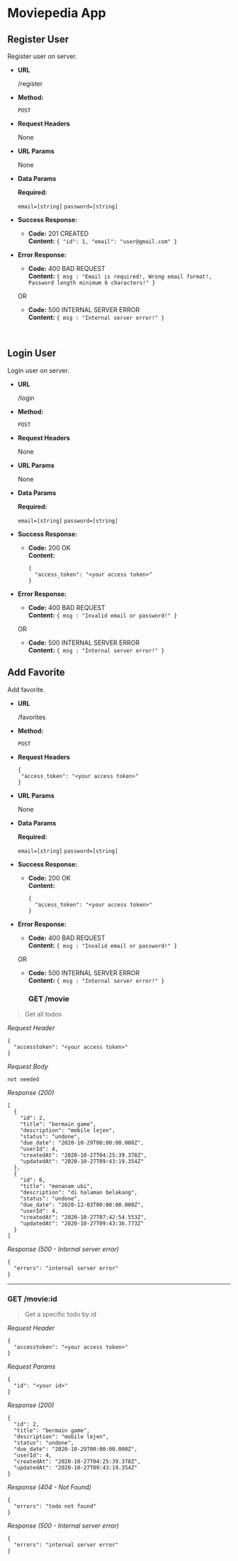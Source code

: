 # Moviepedia App

**Register User**
----
  Register user on server.

* **URL**

  /register

* **Method:**
  
  `POST`

* **Request Headers**

  None
  
* **URL Params**
   
  None

* **Data Params**

   **Required:**

   `email=[string]`
   `password=[string]`

* **Success Response:**

  * **Code:** 201 CREATED <br />
    **Content:**
    `{
      "id": 1,
      "email": "user@gmail.com"
    }`
 
* **Error Response:**

  * **Code:** 400 BAD REQUEST <br />
    **Content:** `{ msg : "Email is required!, Wrong email format!, Password length minimum 6 characters!" }`

  OR

  * **Code:** 500 INTERNAL SERVER ERROR <br />
    **Content:** `{ msg : "Internal server error!" }`

&nbsp;

**Login User**
----
  Login user on server.

* **URL**

  /login

* **Method:**
  
  `POST`

* **Request Headers**

  None
  
* **URL Params**
   
  None

* **Data Params**

   **Required:**

   `email=[string]`
   `password=[string]`

* **Success Response:**

  * **Code:** 200 OK <br />
    **Content:**
    ```
    {
      "access_token": "<your access token>"
    }
    ```
 
* **Error Response:**

  * **Code:** 400 BAD REQUEST <br />
    **Content:** `{ msg : "Invalid email or password!" }`

  OR

  * **Code:** 500 INTERNAL SERVER ERROR <br />
    **Content:** `{ msg : "Internal server error!" }`

**Add Favorite**
----
  Add favorite.

* **URL**

  /favorites

* **Method:**
  
  `POST`

* **Request Headers**

     ```
    {
      "access_token": "<your access token>"
    }
    ```
  
* **URL Params**
   
  None

* **Data Params**

   **Required:**

   `email=[string]`
   `password=[string]`

* **Success Response:**

  * **Code:** 200 OK <br />
    **Content:**
    ```
    {
      "access_token": "<your access token>"
    }
    ```
 
* **Error Response:**

  * **Code:** 400 BAD REQUEST <br />
    **Content:** `{ msg : "Invalid email or password!" }`

  OR

  * **Code:** 500 INTERNAL SERVER ERROR <br />
    **Content:** `{ msg : "Internal server error!" }`

    ### GET /movie

> Get all todos

_Request Header_
```
{
  "accesstoken": "<your access token>"
}
```

_Request Body_
```
not needed
```

_Response (200)_
```
[
  {
    "id": 2,
    "title": "bermain game",
    "description": "mobile lejen",
    "status": "undone",
    "due_date": "2020-10-29T00:00:00.000Z",
    "userId": 4,
    "createdAt": "2020-10-27T04:25:39.378Z",
    "updatedAt": "2020-10-27T09:43:19.354Z"
  },
  {
    "id": 6,
    "title": "menanam ubi",
    "description": "di halaman belakang",
    "status": "undone",
    "due_date": "2020-12-03T00:00:00.000Z",
    "userId": 4,
    "createdAt": "2020-10-27T07:42:54.553Z",
    "updatedAt": "2020-10-27T09:43:36.773Z"
  }
]
```

_Response (500 - Internal server error)_
```
{
  "errors": "internal server error"
}
```
---
### GET /movie:id

> Get a specific todo by id

_Request Header_
```
{
  "accesstoken": "<your access token>"
}
```

_Request Params_
```
{
  "id": "<your id>"
}
```

_Response (200)_
```
{
  "id": 2,
  "title": "bermain game",
  "description": "mobile lejen",
  "status": "undone",
  "due_date": "2020-10-29T00:00:00.000Z",
  "userId": 4,
  "createdAt": "2020-10-27T04:25:39.378Z",
  "updatedAt": "2020-10-27T09:43:19.354Z"
}
```

_Response (404 - Not Found)_
```
{
  "errors": "todo not found"
}
```
_Response (500 - Internal server error)_
```
{
  "errors": "internal server error"
}
```